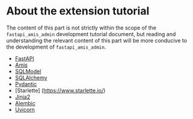 # About the extension tutorial

The content of this part is not strictly within the scope of the `fastapi_amis_admin` development tutorial document, but reading and understanding the relevant content of this part will be more conducive to the development of `fastapi_amis_admin`.

- [FastAPI](https://fastapi.tiangolo.com/)
- [Amis](https://baidu.gitee.io/amis)
- [SQLModel](https://sqlmodel.tiangolo.com/)
- [SQLAlchemy](https://www.sqlalchemy.org/)
- [Pydantic](https://pydantic-docs.helpmanual.io/)
- [Starlette] (https://www.starlette.io/)
- [Jinja2](https://jinja.palletsprojects.com/)
- [Alembic](https://alembic.sqlalchemy.org/en/latest/)
- [Uvicorn](http://www.uvicorn.org/)
